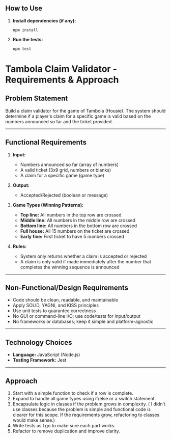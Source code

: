 ## How to Use

1. **Install dependencies (if any):**
   ```
   npm install
   ```

2. **Run the tests:**
   ```
   npm test
   ```

# Tambola Claim Validator - Requirements & Approach

## Problem Statement
Build a claim validator for the game of Tambola (Housie). The system should determine if a player's claim for a specific game is valid based on the numbers announced so far and the ticket provided.

---

## Functional Requirements
1. **Input:**
   - Numbers announced so far (array of numbers)
   - A valid ticket (3x9 grid, numbers or blanks)   
   - A claim for a specific game (game type)

2. **Output:**
   - Accepted/Rejected (boolean or message)

3. **Game Types (Winning Patterns):**
   - **Top line:** All numbers in the top row are crossed
   - **Middle line:** All numbers in the middle row are crossed
   - **Bottom line:** All numbers in the bottom row are crossed
   - **Full house:** All 15 numbers on the ticket are crossed
   - **Early five:** First ticket to have 5 numbers crossed

4. **Rules:**
   - System only returns whether a claim is accepted or rejected
   - A claim is only valid if made immediately after the number that completes the winning sequence is announced

---

## Non-Functional/Design Requirements
- Code should be clean, readable, and maintainable
- Apply SOLID, YAGNI, and KISS principles
- Use unit tests to guarantee correctness
- No GUI or command-line I/O; use code/tests for input/output
- No frameworks or databases; keep it simple and platform-agnostic

---

## Technology Choices
- **Language:** JavaScript (Node.js)
- **Testing Framework:** Jest

---

## Approach
1. Start with a simple function to check if a row is complete.
2. Expand to handle all game types using if/else or a switch statement.
3. Encapsulate logic in classes if the problem grows in complexity. ( I didn’t use classes because the problem is simple and functional code is clearer for this scope. If the requirements grow, refactoring to classes would make sense.)
4. Write tests as I go to make sure each part works.
5. Refactor to remove duplication and improve clarity.



